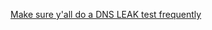 
[Make sure y'all do a DNS LEAK test frequently](https://old.reddit.com/r/Piracy/comments/ubsm0e/make_sure_yall_do_a_dns_leak_test_frequently/)
